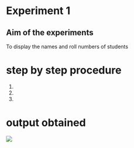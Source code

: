 # Experiment 1
## Aim of the experiments
To display the names and roll numbers of students
# step by step procedure
1.
2.
3.
# output obtained
![](https://github.com/19WH1A1212/II-IT-A-LAB/blob/master/C%2B%2B%20LAB/EXPERIMENT%201/IMG_20190911_123946.jpg)
